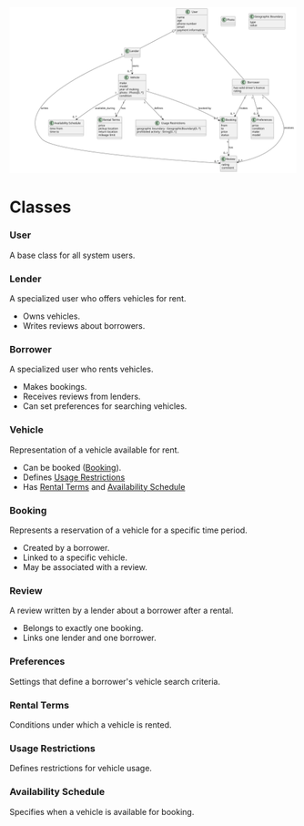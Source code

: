 ![domain model](./domain_model.svg)

# Classes

### User
A base class for all system users.



### Lender
A specialized user who offers vehicles for rent.

- Owns vehicles.
- Writes reviews about borrowers.


### Borrower
A specialized user who rents vehicles.

- Makes bookings.
- Receives reviews from lenders.
- Can set preferences  for searching vehicles.

### Vehicle
Representation of a vehicle available for rent.

- Can be booked ([Booking](#booking)).
- Defines [Usage Restrictions](#usage-restrictions)
- Has [Rental Terms](#rental-terms) and [Availability Schedule](#availability-schedule)

### Booking
Represents a reservation of a vehicle for a specific time period.

- Created by a borrower.
- Linked to a specific vehicle.
- May be associated with a review.

### Review
A review written by a lender about a borrower after a rental.
- Belongs to exactly one booking.
- Links one lender and one borrower.

### Preferences
Settings that define a borrower's vehicle search criteria.

### Rental Terms
Conditions under which a vehicle is rented.

### Usage Restrictions
Defines restrictions for vehicle usage.

### Availability Schedule
Specifies when a vehicle is available for booking.
